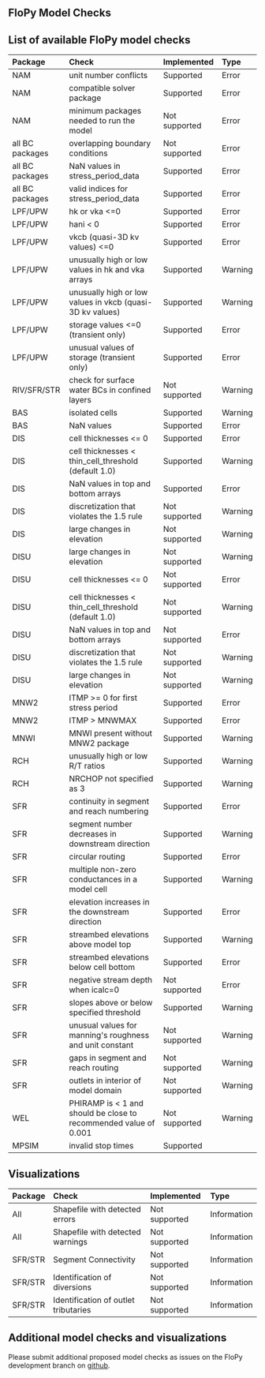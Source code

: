 FloPy Model Checks
-----------------------------------------------

## List of available FloPy model checks  

|Package  | Check | Implemented | Type |
| :-----------| :------------| :------------------ | :-------------|  
| NAM | unit number conflicts | Supported | Error |
| NAM | compatible solver package | Supported | Error |
| NAM | minimum packages needed to run the model | Not supported | Error |
| all BC packages | overlapping boundary conditions | Not supported | Error |
| all BC packages | NaN values in stress_period_data | Supported | Error |
| all BC packages | valid indices for stress_period_data | Supported | Error |
| LPF/UPW | hk or vka <=0 | Supported | Error |
| LPF/UPW | hani < 0 | Supported | Error |
| LPF/UPW | vkcb (quasi-3D kv values) <=0 | Supported | Error |
| LPF/UPW | unusually high or low values in hk and vka arrays | Supported | Warning |
| LPF/UPW | unusually high or low values in vkcb (quasi-3D kv values) | Supported | Warning |
| LPF/UPW | storage values <=0 (transient only) | Supported | Error |
| LPF/UPW | unusual values of storage (transient only) | Supported | Error |
| RIV/SFR/STR | check for surface water BCs in confined layers | Not supported | Warning |
| BAS | isolated cells | Supported | Warning |
| BAS | NaN values | Supported | Error |
| DIS | cell thicknesses <= 0 | Supported | Error |
| DIS | cell thicknesses < thin_cell_threshold (default 1.0) | Supported | Warning |
| DIS | NaN values in top and bottom arrays | Supported | Error |
| DIS | discretization that violates the 1.5 rule | Not supported | Warning |
| DIS | large changes in elevation | Not supported | Warning |
| DISU | large changes in elevation | Not supported | Warning |
| DISU | cell thicknesses <= 0 | Not supported | Error |
| DISU | cell thicknesses < thin_cell_threshold (default 1.0) | Not supported | Warning |
| DISU | NaN values in top and bottom arrays | Not supported | Error |
| DISU | discretization that violates the 1.5 rule | Not supported | Warning |
| DISU | large changes in elevation | Not supported | Warning |
| MNW2 | ITMP >= 0 for first stress period | Supported | Error |
| MNW2 | ITMP > MNWMAX | Supported | Error |
| MNWI | MNWI present without MNW2 package | Supported | Warning |
| RCH | unusually high or low R/T ratios | Supported | Warning |
| RCH | NRCHOP not specified as 3 | Supported | Warning |
| SFR | continuity in segment and reach numbering | Supported | Error |
| SFR | segment number decreases in downstream direction | Supported | Warning |
| SFR | circular routing | Supported | Error |
| SFR | multiple non-zero conductances in a model cell | Supported | Warning |
| SFR | elevation increases in the downstream direction | Supported | Error |
| SFR | streambed elevations above model top | Supported | Warning |
| SFR | streambed elevations below cell bottom | Supported | Error |
| SFR | negative stream depth when icalc=0 | Not supported | Error |
| SFR | slopes above or below specified threshold | Supported | Warning |
| SFR | unusual values for manning's roughness and unit constant | Not supported | Warning |
| SFR | gaps in segment and reach routing | Not supported | Warning |
| SFR | outlets in interior of model domain | Not supported | Warning |
| WEL | PHIRAMP is < 1 and should be close to recommended value of 0.001 | Not supported | Warning |
| MPSIM | invalid stop times | Supported | 


## Visualizations

|Package  | Check | Implemented | Type |
| :-----------| :------------| :------------------ | :-------------|  
| All | Shapefile with detected errors | Not supported | Information |
| All | Shapefile with detected warnings | Not supported | Information |
| SFR/STR | Segment Connectivity | Not supported | Information |
| SFR/STR | Identification of diversions | Not supported | Information |
| SFR/STR | Identification of outlet tributaries | Not supported | Information |


## Additional model checks and visualizations 

Please submit additional proposed model checks as issues on the FloPy development branch on [github](https://github.com/modflowpy/flopy/tree/develop).

